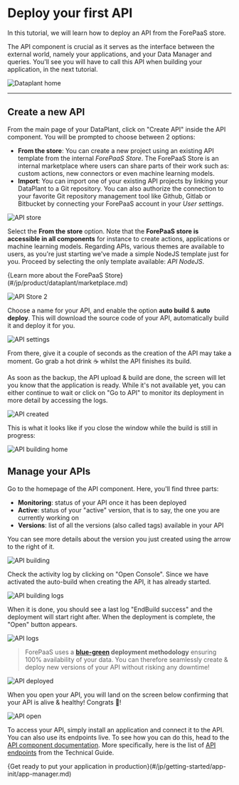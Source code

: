 # Deploy your first API

In this tutorial, we will learn how to deploy an API from the ForePaaS store.  

The API component is crucial as it serves as the interface between the external world, namely your applications, and your Data Manager and queries. You'll see you will have to call this API when building your application, in the next tutorial.

![Dataplant home](picts/api_home.png)

---

## Create a new API

From the main page of your DataPlant, click on "Create API" inside the API component. You will be prompted to choose between 2 options:
* __From the store__: You can create a new project using an existing API template from the internal *ForePaaS Store*. The ForePaaS Store is an internal marketplace where users can share parts of their work such as: custom actions, new connectors or even machine learning models.
* __Import__: You can import one of your existing API projects by linking your DataPlant to a Git repository. You can also authorize the connection to your favorite Git repository management tool like Github, Gitlab or Bitbucket by connecting your ForePaaS account in your *User settings*.

![API store](picts/api_store.png)

Select the **From the store** option. Note that the **ForePaaS store is accessible in all components** for instance to create actions, applications or machine learning models. Regarding APIs, various themes are available to users, as you're just starting we've made a simple NodeJS template just for you. Proceed by selecting the only template available: *API NodeJS*.

{Learn more about the ForePaaS Store}(#/jp/product/dataplant/marketplace.md)

![API Store 2](picts/api_store2.png)

Choose a name for your API, and enable the option **auto build** & **auto deploy**. This will download the source code of your API, automatically build it and deploy it for you.

![API settings](picts/api_settings.png)

From there, give it a couple of seconds as the creation of the API may take a moment. Go grab a hot drink ☕ whilst the API finishes its build.

As soon as the backup, the API upload & build are done, the screen will let you know that the application is ready. While it's not available yet, you can either continue to wait or click on "Go to API" to monitor its deployment in more detail by accessing the logs.

![API created](picts/api_created.png)

This is what it looks like if you close the window while the build is still in progress:

![API building home](picts/api_building1.png)

## Manage your APIs

Go to the homepage of the API component.
Here, you'll find three parts:
* __Monitoring__: status of your API once it has been deployed
* __Active__: status of your "active" version, that is to say, the one you are currently working on
* __Versions__: list of all the versions (also called tags) available in your API

You can see more details about the version you just created using the arrow to the right of it.

![API building](picts/api_building.png)

Check the activity log by clicking on "Open Console". Since we have activated the auto-build when creating the API, it has already started. 

![API building logs](picts/api_buildinglogs.png)

When it is done, you should see a last log "EndBuild success" and the deployment will start right after. When the deployment is complete, the "Open" button appears.

![API logs](picts/api_logs.png)

> ForePaaS uses a **[blue-green](https://en.wikipedia.org/wiki/Blue-green_deployment) deployment methodology** ensuring 100% availability of your data. You can therefore seamlessly create & deploy new versions of your API without risking any downtime!

![API deployed](picts/api_deployed.png)

When you open your API, you will land on the screen below confirming that your API is alive & healthy! Congrats 🎉!

![API open](picts/api_open.png)

To access your API, simply install an application and connect it to the API. You can also use its endpoints live. To see how you can do this, head to the [API component documentation](jp/product/api-manager/index). More specifically, here is the list of [API endpoints](jp/technical/sdk/api/index) from the Technical Guide.

{Get ready to put your application in production}(#/jp/getting-started/app-init/app-manager.md)
